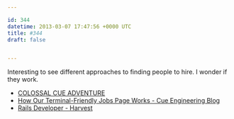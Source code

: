 ```yaml
---

id: 344
datetime: 2013-03-07 17:47:56 +0000 UTC
title: #344
draft: false


---
```


Interesting to see different approaches to finding people to hire. I wonder if they work. 

 
 * [COLOSSAL CUE ADVENTURE](http://adventure.cueup.com/)
 * [How Our Terminal-Friendly Jobs Page Works - Cue Engineering Blog](http://tech.cueup.com/blog/2013/03/06/how-our-terminal-friendly-jobs-page-works/)
 * [Rails Developer - Harvest](http://www.getharvest.com/careers/rails-developer)


